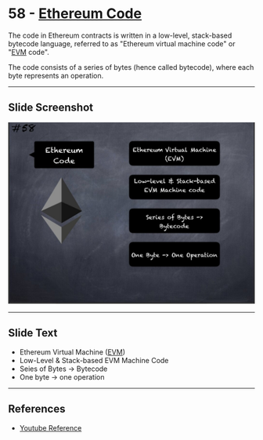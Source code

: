 # 58 - [Ethereum Code](Ethereum%20Code.md)

The code in Ethereum contracts is written in a low-level, stack-based bytecode language, referred to as "Ethereum virtual machine code" or "[EVM](EVM.md) code". 

The code consists of a series of bytes (hence called bytecode), where each byte represents an operation.


___
## Slide Screenshot
![058.jpg](../../images/1.%20Ethereum%20101/058.jpg)
___
## Slide Text
- Ethereum Virtual Machine ([EVM](EVM.md))
- Low-Level & Stack-based EVM Machine Code
- Seies of Bytes -> Bytecode
- One byte -> one operation
___
## References
- [Youtube Reference](https://youtu.be/ltvTIr4K63s?t=1608)
